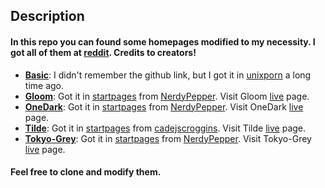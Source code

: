 ## Description

#### In this repo you can found some homepages modified to my necessity. I got all of them at [reddit](http://reddit.com). Credits to creators!

* [**Basic**](https://willianba.github.io/homepage/Basic): I didn't remember the github link, but I got it in [unixporn](http://reddit.com/r/unixporn) a long time ago.
* [**Gloom**](https://willianba.github.io/homepage/Gloom): Got it in [startpages](http://reddit.com/r/startpages) from [NerdyPepper](http://github.com/NerdyPepper). Visit Gloom [live](https://nerdypepper.github.io/Gloom/) page.
* [**OneDark**](https://willianba.github.io/homepage/OneDark): Got it in [startpages](http://reddit.com/r/startpages) from [NerdyPepper](http://github.com/NerdyPepper). Visit OneDark [live](https://nerdypepper.github.io/OneDark/) page.
* [**Tilde**](https://willianba.github.io/homepage/Tilde): Got it in [startpages](http://reddit.com/r/startpages) from [cadejscroggins](http://github.com/cadejscroggins). Visit Tilde [live](https://cadejscroggins.github.io/tilde/) page.
* [**Tokyo-Grey**](https://willianba.github.io/homepage/Tokyo-Grey): Got it in [startpages](http://reddit.com/r/startpages) from [NerdyPepper](http://github.com/NerdyPepper). Visit Tokyo-Grey [live](https://nerdypepper.github.io/Tokyo-Grey/) page.

#### Feel free to clone and modify them.